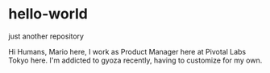 # hello-world
just another repository

Hi Humans,
Mario here, I work as Product Manager here at Pivotal Labs Tokyo here.
I'm addicted to gyoza recently, having to customize for my own.
